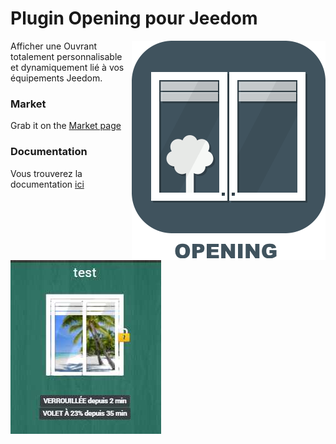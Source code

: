 # Plugin Opening pour Jeedom

<img src="doc/images/Opening_icon.png" align="right">

Afficher une Ouvrant totalement personnalisable et dynamiquement lié à vos équipements Jeedom.


### Market

Grab it on the [Market page](https://www.jeedom.com/market/index.php?v=d&p=market&type=plugin&&name=Opening)

### Documentation

Vous trouverez la documentation [ici](https://github.com/cyrilphoenix71/jeedom_Opening/blob/beta/doc/fr_FR/index.asciidoc)

<img src="doc/images/Opening_screenshot10.png" align="center">